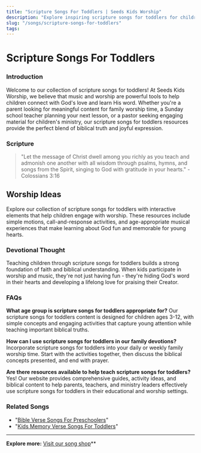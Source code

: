 ```yaml
---
title: "Scripture Songs For Toddlers | Seeds Kids Worship"
description: "Explore inspiring scripture songs for toddlers for children's worship and faith development. Biblical music resources for families and ministry."
slug: "/songs/scripture-songs-for-toddlers"
tags:
---
```


# Scripture Songs For Toddlers

### Introduction

Welcome to our collection of scripture songs for toddlers! At Seeds Kids Worship, we believe that music and worship are powerful tools to help children connect with God's love and learn His word. Whether you're a parent looking for meaningful content for family worship time, a Sunday school teacher planning your next lesson, or a pastor seeking engaging material for children's ministry, our scripture songs for toddlers resources provide the perfect blend of biblical truth and joyful expression.

### Scripture

> "Let the message of Christ dwell among you richly as you teach and admonish one another with all wisdom through psalms, hymns, and songs from the Spirit, singing to God with gratitude in your hearts." - Colossians 3:16

## Worship Ideas

Explore our collection of scripture songs for toddlers with interactive elements that help children engage with worship. These resources include simple motions, call-and-response activities, and age-appropriate musical experiences that make learning about God fun and memorable for young hearts.

### Devotional Thought

Teaching children through scripture songs for toddlers builds a strong foundation of faith and biblical understanding. When kids participate in worship and music, they're not just having fun - they're hiding God's word in their hearts and developing a lifelong love for praising their Creator.

### FAQs

**What age group is scripture songs for toddlers appropriate for?**
Our scripture songs for toddlers content is designed for children ages 3-12, with simple concepts and engaging activities that capture young attention while teaching important biblical truths.

**How can I use scripture songs for toddlers in our family devotions?**
Incorporate scripture songs for toddlers into your daily or weekly family worship time. Start with the activities together, then discuss the biblical concepts presented, and end with prayer.

**Are there resources available to help teach scripture songs for toddlers?**
Yes! Our website provides comprehensive guides, activity ideas, and biblical content to help parents, teachers, and ministry leaders effectively use scripture songs for toddlers in their educational and worship settings.

### Related Songs

- "[Bible Verse Songs For Preschoolers](/songs/bible-verse-songs-for-preschoolers/)"
- "[Kids Memory Verse Songs For Toddlers](/songs/kids-memory-verse-songs-for-toddlers/)"

---

**Explore more:** [Visit our song shop](https://seedskidsworship.com/shop)**

<!-- Schema Markup -->
<script type="application/ld+json">
{
  "@context": "https://schema.org",
  "@type": "MusicRecording",
  "name": "Scripture Songs For Toddlers",
  "byArtist": {
    "@type": "MusicGroup",
    "name": "Seeds Kids Worship"
  },
  "isFamilyFriendly": true,
  "url": "https://seedskidsworship.com/songs/scripture-songs-for-toddlers/"
}
</script>